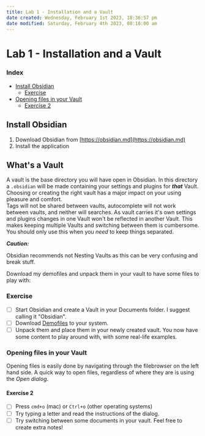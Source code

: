 ```yaml
---
title: Lab 1 - Installation and a Vault
date created: Wednesday, February 1st 2023, 18:36:57 pm
date modified: Saturday, February 4th 2023, 08:18:00 am
---
```


# Lab 1 - Installation and a Vault

### Index

- [Install Obsidian](#Install%20Obsidian)
    - [Exercise](#Exercise)
- [Opening files in your Vault](#Opening%20files%20in%20your%20Vault)
    - [Exercise 2](#Exercise%202)

## Install Obsidian

1. Download Obsidian from [https://obsidian.md](https://obsidian.md)
2. Install the application

## What's a Vault

A vault is the base directory you will have open in Obsidian. In this directory a `.obsidian` will be made containing your settings and plugins for ***that*** Vault. Choosing or creating the right vault has a major impact on your using pleasure and comfort.  
Tags will not be shared between vaults, autocomplete will not work between vaults, and neither will searches. As vault carries it's own settings and plugins changes in one Vault won't be reflected in another Vault. This makes keeping multiple Vaults and switching between them is cumbersome. You should only use this when you *need* to keep things separated.

***Caution:***

Obsidian recommends not Nesting Vaults as this can be very confusing and break stuff.

Download my demofiles and unpack them in your vault to have some files to play with:  

### Exercise

- [ ] Start Obsidian and create a Vault in your Documents folder. I suggest calling it "Obsidian".
- [ ] Download [Demofiles](assets/Demofiles.zip) to your system.
- [ ] Unpack them and place them in your newly created vault. You now have some content to play around with, with some real-life examples.

### Opening files in your Vault 

Opening files is easily done by navigating through the filebrowser on the left hand side. A quick way to open files, regardless of where they are is using the *Open dialog*.

#### Exercise 2

- [ ] Press `cmd+o` (mac) or `Ctrl+o` (other operating systems)
- [ ] Try typing a letter and read the instructions of the dialog.
- [ ] Try switching between some documents in your vault. Feel free to create extra notes!
